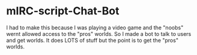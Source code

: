mIRC-script-Chat-Bot
====================

I had to make this because I was playing a video game and the "noobs" wernt allowed access to the "pros" worlds. So I made a bot to talk to users and get worlds. It does LOTS of stuff but the point is to get the "pros" worlds.
